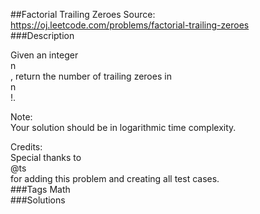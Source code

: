 ##Factorial Trailing Zeroes
Source: https://oj.leetcode.com/problems/factorial-trailing-zeroes  
###Description

                
Given an integer   
n  
, return the number of trailing zeroes in   
n  
!.  


  
Note:   
Your solution should be in logarithmic time complexity.  


  
Credits:  
Special thanks to   
@ts  
 for adding this problem and creating all test cases.  
###Tags
Math  
###Solutions